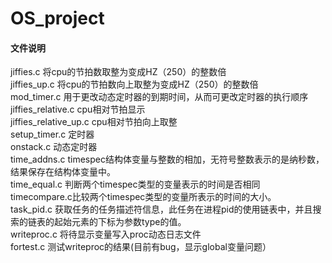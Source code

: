 # OS_project

#### 文件说明

jiffies.c 将cpu的节拍数取整为变成HZ（250）的整数倍  
jiffies_up.c 将cpu的节拍数向上取整为变成HZ（250）的整数倍  
mod_timer.c 用于更改动态定时器的到期时间，从而可更改定时器的执行顺序  
jiffies_relative.c cpu相对节拍显示  
jiffies_relative_up.c cpu相对节拍向上取整  
setup_timer.c 定时器  
onstack.c  动态定时器  
time_addns.c timespec结构体变量与整数的相加，无符号整数表示的是纳秒数，结果保存在结构体变量中。  
time_equal.c 判断两个timespec类型的变量表示的时间是否相同  
timecompare.c比较两个timespec类型的变量所表示的时间的大小。  
task_pid.c 获取任务的任务描述符信息，此任务在进程pid的使用链表中，并且搜索的链表的起始元素的下标为参数type的值。  
writeproc.c 将待显示变量写入proc动态日志文件  
fortest.c 测试writeproc的结果(目前有bug，显示global变量问题）  
